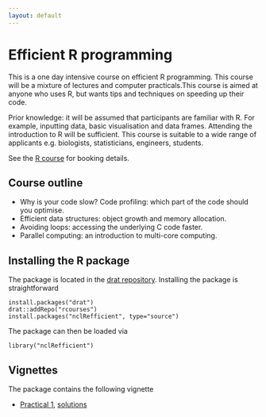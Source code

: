 ```yaml
---
layout: default
---
```

# Efficient R programming


This is a one day intensive course on efficient R programming. This course will
be a mixture of lectures and computer practicals.This course is aimed at anyone
who uses R, but wants tips and techniques on speeding up their code.

Prior knowledge: it will be assumed that participants are familiar with R. For
example, inputting data, basic visualisation and data frames. Attending the
introduction to R will be sufficient. This course is suitable to a wide range of
applicants e.g. biologists, statisticians, engineers, students.

See the [R course](http://www.ncl.ac.uk/maths/rcourse/) for booking details. 

## Course outline

 * Why is your code slow? Code profiling: which part of the code should you optimise.
 * Efficient data structures: object growth and memory allocation.
 * Avoiding loops: accessing the underlying C code faster.
 * Parallel computing: an introduction to multi-core computing.

## Installing the R package

The package is located in the
[drat repository](https://github.com/rcourses/drat). Installing the package is
straightforward

    install.packages("drat")
    drat::addRepo("rcourses")
    install.packages("nclRefficient", type="source")

The package can then be loaded via

    library("nclRefficient")

## Vignettes

The package contains the following vignette

 * [Practical 1](practical1.pdf), [solutions](solutions1.pdf)


